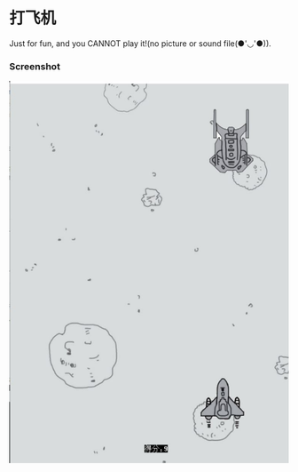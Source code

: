 # 打飞机
Just for fun, and you CANNOT play it!(no picture or sound file(●'◡'●)).<br>
### Screenshot
![](https://github.com/peiyusi/game/raw/master/Screenshot.JPG)<br>
